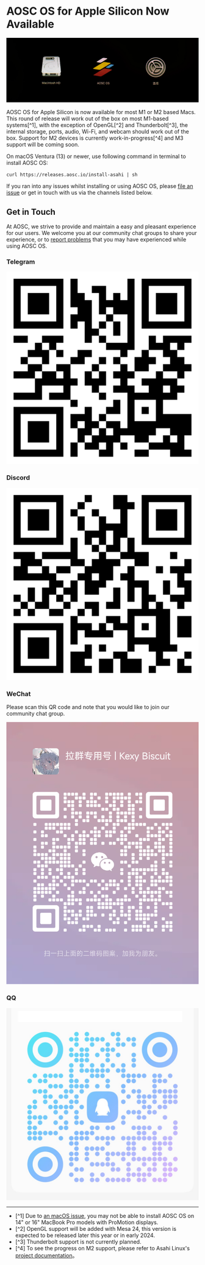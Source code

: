 AOSC OS for Apple Silicon Now Available
====

![AOSC OS at the Apple Startup Manager.](special-issue/20231120/imgs/apple-silicon.jpg)

AOSC OS for Apple Silicon is now available for most M1 or M2 based Macs. This
round of release will work out of the box on most M1-based systems[^1], with
the exception of OpenGL[^2] and Thunderbolt[^3], the internal storage, ports,
audio, Wi-Fi, and webcam should work out of the box. Support for M2 devices is
currently work-in-progress[^4] and M3 support will be coming soon.

On macOS Ventura (13) or newer, use following command in terminal to install
AOSC OS:

```
curl https://releases.aosc.io/install-asahi | sh
```

If you ran into any issues whilst installing or using AOSC OS, please
[file an issue](https://github.com/AOSC-Dev/aosc-os-abbs/issues/new?assignees=&labels=&projects=&template=bug-report.yml) 
or get in touch with us via the channels listed below.

Get in Touch
----

At AOSC, we strive to provide and maintain a easy and pleasant experience for our users. We welcome you at our community chat groups to share your experience, or to [report problems](https://github.com/AOSC-Dev/aosc-os-abbs/issues/new?assignees=&labels=&projects=&template=bug-report.yml) that you may have experienced while using AOSC OS. 

### Telegram

![telegram](/special-issue/20231120/imgs/telegram.png)

### Discord

![discord](/special-issue/20231120/imgs/discord.png)

### WeChat

Please scan this QR code and note that you would like to join our community chat group.

![wechat](/special-issue/20231120/imgs/wechat.png)

### QQ

![qq](/special-issue/20231120/imgs/qq.jpg)

----

- [^1] Due to [an macOS issue](https://github.com/AsahiLinux/docs/wiki/macOS-Sonoma-Boot-Failures),
  you may not be able to install AOSC OS on 14" or 16" MacBook Pro models with ProMotion displays.
- [^2] OpenGL support will be added with Mesa 24, this version is expected to be
  released later this year or in early 2024.
- [^3] Thunderbolt support is not currently planned.
- [^4] To see the progress on M2 support, please refer to Asahi Linux's
[project documentation](https://github.com/AsahiLinux/docs/wiki/M2-Series-Feature-Support)。
